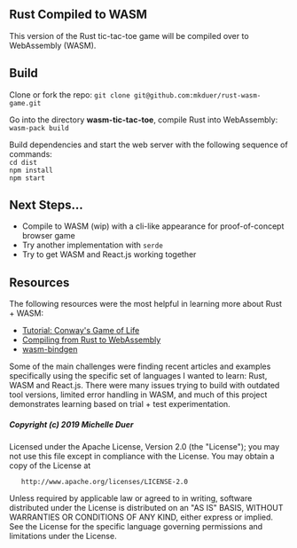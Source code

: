 ##  Rust Compiled to WASM

This version of the Rust tic-tac-toe game will be compiled over to WebAssembly (WASM). 

## Build 

Clone or fork the repo: `git clone git@github.com:mkduer/rust-wasm-game.git`

Go into the directory **wasm-tic-tac-toe**, compile Rust into WebAssembly:  
  `wasm-pack build`

Build dependencies and start the web server with the following sequence of commands:  
  `cd dist`  
  `npm install`  
  `npm start`  

## Next Steps...
- Compile to WASM (wip) with a cli-like appearance for proof-of-concept browser game
- Try another implementation with `serde`
- Try to get WASM and React.js working together
  
## Resources

The following resources were the most helpful in learning more about Rust + WASM:
*  [Tutorial: Conway's Game of Life](https://rustwasm.github.io/docs/book/game-of-life/introduction.html)
*  [Compiling from Rust to WebAssembly](https://developer.mozilla.org/en-US/docs/WebAssembly/Rust_to_wasm)
*  [wasm-bindgen](https://rustwasm.github.io/docs/wasm-bindgen/introduction.html)

Some of the main challenges were finding recent articles and examples specifically using the specific set of languages I wanted to learn: Rust, WASM and React.js. There were many issues trying to build with outdated tool versions, limited error handling in WASM, and much of this project demonstrates learning based on trial + test experimentation.


##### Copyright (c) 2019 Michelle Duer

   Licensed under the Apache License, Version 2.0 (the "License");
   you may not use this file except in compliance with the License.
   You may obtain a copy of the License at

       http://www.apache.org/licenses/LICENSE-2.0

   Unless required by applicable law or agreed to in writing, software
   distributed under the License is distributed on an "AS IS" BASIS,
   WITHOUT WARRANTIES OR CONDITIONS OF ANY KIND, either express or implied.
   See the License for the specific language governing permissions and
   limitations under the License.

